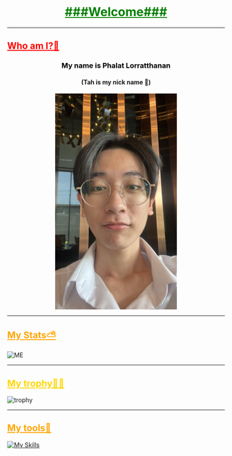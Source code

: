 <h1 align="center" style="color:green;"><u><strong?>###Welcome###</strong></u></h1>

<hr>

<h2 style="color:red;"><u>Who am I?🤔 </u></h2>
<h3 align="center", style="color:black;"> My name is <b>Phalat Lorratthanan</b></h3>

<h4 align="center">(Tah is my nick name 🫡)</h4>

<p align="center">
<img src="https://github.com/tah-Guylian/tah-Guylian/blob/main/S__37347435.jpg?raw=true"  align="center"   height="500" />
</p>


 <hr>
<h2 style="color:orange;"><u>My Stats⛅</u></h2>

![ME](https://github-readme-stats.vercel.app/api?username=MyGitHubUsername&show_icons=true")

<!-- ![License](https://img.shields.io/github/license/yourGitHubUsername/yourRepoName)
![License](https://img.shields.io/github/license/yourGitHubUsername/yourRepoName) -->

<hr>
<h2 style="color:Gold;"><u>My trophy😵‍💫</u></h2>

![trophy](https://github-profile-trophy.vercel.app/?username=yourGitHubUsername)


<hr>

<h2 style="color:orange;"><u>My tools‍💫</u></h2>

[![My Skills](https://skillicons.dev/icons?i=js,html,css,c,cpp,java,py,fortran)](https://skillicons.dev)

